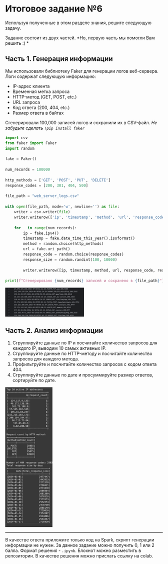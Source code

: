 # Итоговое задание №6

Используя полученные в этом разделе знания, решите следующую задачу.

Задание состоит из двух частей. *Но, первую часть мы помогли Вам решить :) *

## Часть 1. Генерация информации

Мы использовали библиотеку Faker для генерации логов веб-сервера. Логи содержат следующую информацию:

*   IP-адрес клиента
*   Временная метка запроса
*   HTTP-метод (GET, POST, etc.)
*   URL запроса
*   Код ответа (200, 404, etc.)
*   Размер ответа в байтах

Сгенерировали 100,000 записей логов и сохранили их в CSV-файл. *Не забудьте сделать `!pip install faker`*

```python
import csv
from faker import Faker
import random

fake = Faker()

num_records = 100000

http_methods = ['GET', 'POST', 'PUT', 'DELETE']
response_codes = [200, 301, 404, 500]

file_path = "web_server_logs.csv"

with open(file_path, mode='w', newline='') as file:
    writer = csv.writer(file)
    writer.writerow(['ip', 'timestamp', 'method', 'url', 'response_code', 'response_size'])
    
    for _ in range(num_records):
        ip = fake.ipv4()
        timestamp = fake.date_time_this_year().isoformat()
        method = random.choice(http_methods)
        url = fake.uri_path()
        response_code = random.choice(response_codes)
        response_size = random.randint(100, 10000)
        
        writer.writerow([ip, timestamp, method, url, response_code, response_size])

print(f"Сгенерировано {num_records} записей и сохранено в {file_path}")
```
<img src="./img/1.png" alt="Пример получившихся данных" style="width:50%; height:auto;">


## Часть 2. Анализ информации

1.  Сгруппируйте данные по IP и посчитайте количество запросов для каждого IP, выводим 10 самых активных IP.
2.  Сгруппируйте данные по HTTP-методу и посчитайте количество запросов для каждого метода.
3.  Профильтруйте и посчитайте количество запросов с кодом ответа 404.
4.  Сгруппируйте данные по дате и просуммируйте размер ответов, сортируйте по дате.

<img src="./img/2.png" alt="Формат вывода должен соответствовать тому, как на картинке" style="width:30%; height:auto;">


---

В качестве ответа приложите только код на Spark, скрипт генерации информации не нужен.
За данное задание можно получить 0, 1 или 2 балла.
Формат решения - `.ipynb`.
Блокнот можно разместить в репозитории.
В качестве решения можно прислать ссылку на colab.
```